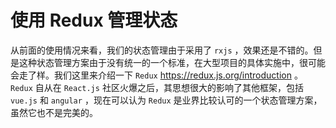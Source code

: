 # 使用 Redux 管理状态

从前面的使用情况来看，我们的状态管理由于采用了 `rxjs` ，效果还是不错的。但是这种状态管理方案由于没有统一的一个标准，在大型项目的具体实施中，很可能会走了样。我们这里来介绍一下 `Redux` <https://redux.js.org/introduction> 。 `Redux` 自从在 `React.js` 社区火爆之后，其思想很大的影响了其他框架，包括 `vue.js` 和 `angular` ，现在可以认为 `Redux` 是业界比较认可的一个状态管理方案，虽然它也不是完美的。
